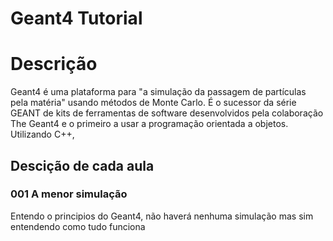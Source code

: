 # Geant4 Tutorial

# Descrição
Geant4 é uma plataforma para "a simulação da passagem de partículas pela matéria" usando métodos de Monte Carlo. É o sucessor da série GEANT de kits de ferramentas de software desenvolvidos pela colaboração The Geant4 e o primeiro a usar a programação orientada a objetos. Utilizando C++,


## Descição de cada aula 
 ### 001 A menor simulação
 Entendo o principios do Geant4, não haverá nenhuma simulação mas sim entendendo como tudo funciona 

 

 
